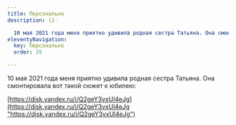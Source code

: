 ```yaml
---
title: Персонально
description: |2-

  10 мая 2021 года меня приятно удивила родная сестра Татьяна. Она смонтировала вот такой сюжет к юбилею: (О персонах, которые меня удивили)
eleventyNavigation:
  key: Персонально
  order: 35

---
```

<p>10 мая 2021 года меня приятно удивила родная сестра Татьяна. Она смонтировала вот такой сюжет к юбилею:</p>

<p><a href="[https://disk.yandex.ru/i/Q2geY3vxUl4eJg](https://disk.yandex.ru/i/Q2geY3vxUl4eJg "https://disk.yandex.ru/i/Q2geY3vxUl4eJg")">[https://disk.yandex.ru/i/Q2geY3vxUl4eJg](https://disk.yandex.ru/i/Q2geY3vxUl4eJg "https://disk.yandex.ru/i/Q2geY3vxUl4eJg")</a></p>